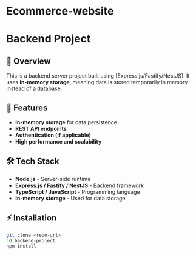 # Ecommerce-website
# Backend Project

## 📌 Overview
This is a backend server project built using [Express.js/Fastify/NestJS]. It uses **in-memory storage**, meaning data is stored temporarily in memory instead of a database.

## 🚀 Features
- **In-memory storage** for data persistence  
- **REST API endpoints**  
- **Authentication (if applicable)**  
- **High performance and scalability**  

## 🛠 Tech Stack
- **Node.js** - Server-side runtime  
- **Express.js / Fastify / NestJS** - Backend framework  
- **TypeScript / JavaScript** - Programming language  
- **In-memory storage** - Used for data storage  

## ⚡ Installation

```sh
git clone <repo-url>
cd backend-project
npm install



